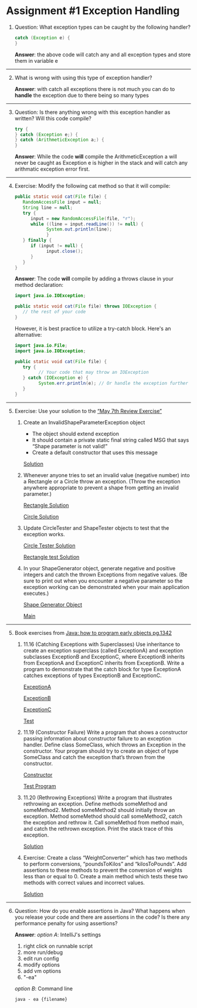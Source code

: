 # Assignment #1 Exception Handling
1. Question: What exception types can be caught by the following handler? 

   ```java
   catch (Exception e) {
   }
   ```

   **Answer**: the above code will catch any and all exception types and store them in variable e
___

2.  What is wrong with using this type of exception handler? 

      **Answer**: with catch all exceptions there is not much you can do to **handle** the exception due to there being so many types
___

3. Question: Is there anything wrong with this exception handler as written? Will this code compile?

   ```java
   try {
   } catch (Exception e;) {
   } catch (ArithmeticException a;) {
   }
   ```

   **Answer**: While the code **will** compile the ArithmeticException a will never be caught as Exception e 
   is higher in the stack and will catch any arithmatic exception error first.
___

4. Exercise: Modify the following cat method so that it will compile: 
   ```java
   public static void cat(File file) {
      RandomAccessFile input = null;
      String line = null;
      try {
         input = new RandomAccessFile(file, "r");
         while ((line = input.readLine()) != null) {
               System.out.println(line);
               }
      } finally {
         if (input != null) {
               input.close();
         }
      }
   }
   ```

   **Answer**: The code **will** compile by adding a throws clause in your method declaration:

      ```java
      import java.io.IOException;
      
      public static void cat(File file) throws IOException {
         // the rest of your code
      }
      ```

      However, it is best practice to utilize a try-catch block. Here's an alternative:

      ```java
      import java.io.File;
      import java.io.IOException;
      
      public static void cat(File file) {
         try {
               // Your code that may throw an IOException
         } catch (IOException e) {
               System.err.println(e); // Or handle the exception further
         }
      }
      ```
___

5. Exercise: Use your solution to the [“May 7th Review Exercise”](https://github.com/Parker-Wallace/Java2ParkerWallace/tree/master/src/main/java/ClassWork/May7thReviewExercise)

   1. Create an InvalidShapeParameterException object 
         - The object should extend exception 
         - It should contain a private static final string called MSG that says “Shape parameter is not valid!” 
         - Create a default constructor that uses this message
      
      [Solution](Shapes/InvalidShapeParameterException.java)

   2. Whenever anyone tries to set an invalid value (negative number) into a Rectangle or a Circle
      throw an exception. (Throw the exception anywhere appropriate to prevent a shape from
      getting an invalid parameter.)
   
      [Rectangle Solution](Shapes/Rectangle.java)

      [Circle Solution](Shapes/Circle.java)

   3. Update CircleTester and ShapeTester objects to test that the exception works.
   
      [Circle Tester Solution](Shapes/CircleExceptionTest.java)

      [Rectangle test Solution](Shapes/RectangleExceptionTest.java)  

   4. In your ShapeGenerator object, generate negative and positive integers and catch the thrown
      Exceptions from negative values. (Be sure to print out when you encounter a negative
      parameter so the exception working can be demonstrated when your main application
      executes.) 
   
      [Shape Generator Object](Shapes/ShapeGenerator.java)

      [Main](Shapes/FunWithShapes.java)
___

5. Book exercises from [Java: how to program early objects pg.1342](https://github.com/pkdandan/books-2/blob/master/Java%20How%20to%20Program%2011th%20Early%20Objects.pdf)
   1. 11.16 (Catching Exceptions with Superclasses) Use inheritance to create
      an exception superclass (called ExceptionA) and exception subclasses
      ExceptionB and ExceptionC, where ExceptionB inherits from
      ExceptionA and ExceptionC inherits from ExceptionB. Write a
      program to demonstrate that the catch block for type ExceptionA
      catches exceptions of types ExceptionB and ExceptionC.
   
      [ExceptionA](BookExercises/Q11_16/ExceptionA.java)

      [ExceptionB](BookExercises/Q11_16/ExceptionB.java)

      [ExceptionC](BookExercises/Q11_16/ExceptionC.java) 

      [Test](BookExercises/Q11_16/Test.java)

   2. 11.19 (Constructor Failure) Write a program that shows a constructor
      passing information about constructor failure to an exception handler.
      Define class SomeClass, which throws an Exception in the
      constructor. Your program should try to create an object of type
      SomeClass and catch the exception that’s thrown from the constructor. 
   
      [Constructor](BookExercises/Q11_19/BadConstructor.java)

      [Test Program](BookExercises/Q11_19/Main.java)

   3. 11.20 (Rethrowing Exceptions) Write a program that illustrates
      rethrowing an exception. Define methods someMethod and
      someMethod2. Method someMethod2 should initially throw an
      exception. Method someMethod should call someMethod2, catch the
      exception and rethrow it. Call someMethod from method main, and
      catch the rethrown exception. Print the stack trace of this exception. 
   
      [Solution](BookExercises/Q11_20/Main.java)

   4. Exercise: Create a class “WeightConverter” which has two methods to perform
   conversions, “poundsToKilos” and “kilosToPounds”. Add assertions to these
   methods to prevent the conversion of weights less than or equal to 0. Create a main
   method which tests these two methods with correct values and incorrect values. 

      [Solution](WeightConverter.java)
___


6. Question: How do you enable assertions in Java? What happens when you release
your code and there are assertions in the code? Is there any performance penalty for
using assertions?

   **Answer**:
   *option A*: IntelliJ's settings
   1. right click on runnable script
   2. more run/debug  
   3. edit run config
   4. modify options
   5. add vm options
   6. "-ea"
   
   *option B*: Command line
   ```shell
   java - ea {filename}
   ```

